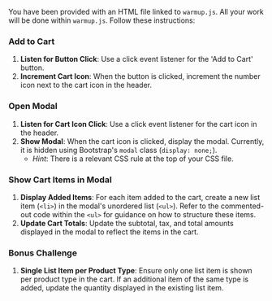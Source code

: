 You have been provided with an HTML file linked to `warmup.js`. All your work will be done within `warmup.js`. Follow these instructions:

### Add to Cart

1. **Listen for Button Click**: Use a click event listener for the 'Add to Cart' button.
2. **Increment Cart Icon**: When the button is clicked, increment the number icon next to the cart icon in the header.

### Open Modal

1. **Listen for Cart Icon Click**: Use a click event listener for the cart icon in the header.
2. **Show Modal**: When the cart icon is clicked, display the modal. Currently, it is hidden using Bootstrap's `modal` class (`display: none;`).
   - _Hint_: There is a relevant CSS rule at the top of your CSS file.

### Show Cart Items in Modal

1. **Display Added Items**: For each item added to the cart, create a new list item (`<li>`) in the modal's unordered list (`<ul>`). Refer to the commented-out code within the `<ul>` for guidance on how to structure these items.
2. **Update Cart Totals**: Update the subtotal, tax, and total amounts displayed in the modal to reflect the items in the cart.

### Bonus Challenge

1. **Single List Item per Product Type**: Ensure only one list item is shown per product type in the cart. If an additional item of the same type is added, update the quantity displayed in the existing list item.

